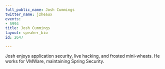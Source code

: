 ```yaml
---
full_public_name: Josh Cummings
twitter_name: jzheaux
events:
- 5994
title: Josh Cummings
layout: speaker_bio
id: 2647

---
```

Josh enjoys application security, live hacking, and frosted mini-wheats. He works for VMWare, maintaining Spring Security.